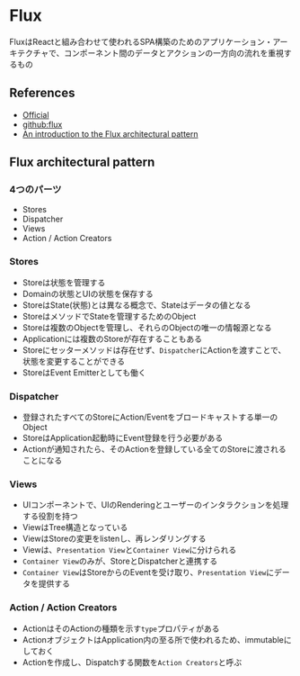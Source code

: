 # Flux
FluxはReactと組み合わせて使われるSPA構築のためのアプリケーション・アーキテクチャで、コンポーネント間のデータとアクションの一方向の流れを重視するもの

## References
- [Official](https://facebookarchive.github.io/flux/)
- [github:flux](https://github.com/facebookarchive/flux)
- [An introduction to the Flux architectural pattern](https://www.freecodecamp.org/news/an-introduction-to-the-flux-architectural-pattern-674ea74775c9/)

## Flux architectural pattern

### 4つのパーツ
- Stores
- Dispatcher
- Views
- Action / Action Creators

### Stores
- Storeは状態を管理する
- Domainの状態とUIの状態を保存する
- StoreはState(状態)とは異なる概念で、Stateはデータの値となる
- StoreはメソッドでStateを管理するためのObject
- Storeは複数のObjectを管理し、それらのObjectの唯一の情報源となる
- Applicationには複数のStoreが存在することもある
- Storeにセッターメソッドは存在せず、`Dispatcher`にActionを渡すことで、状態を変更することができる
- StoreはEvent Emitterとしても働く

### Dispatcher
- 登録されたすべてのStoreにAction/Eventをブロードキャストする単一のObject
- StoreはApplication起動時にEvent登録を行う必要がある
- Actionが通知されたら、そのActionを登録している全てのStoreに渡されることになる

### Views
- UIコンポーネントで、UIのRenderingとユーザーのインタラクションを処理する役割を持つ
- ViewはTree構造となっている
- ViewはStoreの変更をlistenし、再レンダリングする
- Viewは、`Presentation View`と`Container View`に分けられる
- `Container View`のみが、StoreとDispatcherと連携する
- `Container View`はStoreからのEventを受け取り、`Presentation View`にデータを提供する

### Action / Action Creators
- ActionはそのActionの種類を示す`type`プロパティがある
- ActionオブジェクトはApplication内の至る所で使われるため、immutableにしておく
- Actionを作成し、Dispatchする関数を`Action Creators`と呼ぶ